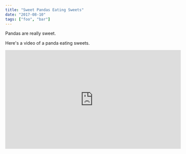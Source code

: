 ```yaml
---
title: "Sweet Pandas Eating Sweets"
date: "2017-08-10"
tags: ["foo", "bar"]
---
```


Pandas are really sweet.

Here's a video of a panda eating sweets.

<iframe width="560" height="315" src="https://www.youtube.com/embed/4n0xNbfJLR8" frameborder="0" allowfullscreen></iframe>
